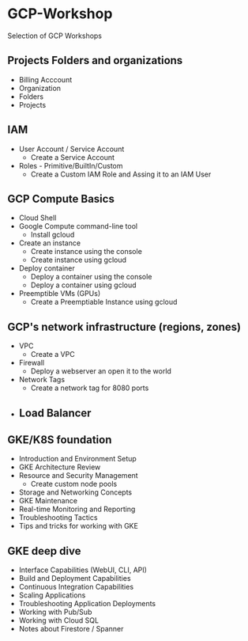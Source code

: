 # GCP-Workshop
Selection of GCP Workshops


## Projects Folders and organizations 
- Billing Acccount
- Organization
- Folders
- Projects

## IAM

- User Account / Service Account
  - Create a Service Account
- Roles - Primitive/BuiltIn/Custom
  - Create a Custom IAM Role and Assing it to an IAM User 


## GCP Compute Basics
- Cloud Shell
- Google Compute command-line tool
  - Install gcloud 
- Create an instance
  - Create instance using the console
  - Create instance using gcloud
- Deploy container
  - Deploy a container using the console
  - Deploy a container using gcloud
- Preemptible VMs (GPUs)
  - Create a Preemptiable Instance using gcloud

## GCP's network infrastructure (regions, zones)

- VPC
  - Create a VPC
- Firewall
  - Deploy a webserver an open it to the world
- Network Tags
  - Create a network tag for 8080 ports
- Load Balancer
  - 


## GKE/K8S foundation
- Introduction and Environment Setup
- GKE Architecture Review
- Resource and Security Management
  - Create custom node pools
- Storage and Networking Concepts
- GKE Maintenance
- Real-time Monitoring and Reporting
- Troubleshooting Tactics
- Tips and tricks for working with GKE



## GKE deep dive
- Interface Capabilities (WebUI, CLI, API)
- Build and Deployment Capabilities
- Continuous Integration Capabilities
- Scaling Applications
- Troubleshooting Application Deployments
- Working with Pub/Sub 
- Working with Cloud SQL
- Notes about Firestore / Spanner

